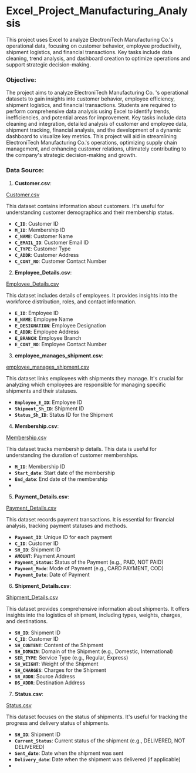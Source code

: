 # Excel_Project_Manufacturing_Analysis
This project uses Excel to analyze ElectroniTech Manufacturing Co.'s operational data, focusing on customer behavior, employee productivity, shipment logistics, and financial transactions. Key tasks include data cleaning, trend analysis, and dashboard creation to optimize operations and support strategic decision-making.

### Objective:

The project aims to analyze ElectroniTech Manufacturing Co. 's operational datasets to gain insights into customer behavior, employee efficiency, shipment logistics, and financial transactions. Students are required to perform comprehensive data analysis using Excel to identify trends, inefficiencies, and potential areas for improvement. Key tasks include data cleaning and integration, detailed analysis of customer and employee data, shipment tracking, financial analysis, and the development of a dynamic dashboard to visualize key metrics. This project will aid in streamlining ElectroniTech Manufacturing Co.'s operations, optimizing supply chain management, and enhancing customer relations, ultimately contributing to the company's strategic decision-making and growth.
### **Data Source:**

1. **Customer.csv**: 

[Customer.csv](https://prod-files-secure.s3.us-west-2.amazonaws.com/d1e1bc70-9ede-4c69-84fd-42c5605803a0/01398e0c-bc89-4047-8784-59b5795f0f4f/Customer.csv)

This dataset contains information about customers. It's useful for understanding customer demographics and their membership status.

- **`C_ID`**: Customer ID
- **`M_ID`**: Membership ID
- **`C_NAME`**: Customer Name
- **`C_EMAIL_ID`**: Customer Email ID
- **`C_TYPE`**: Customer Type
- **`C_ADDR`**: Customer Address
- **`C_CONT_NO`**: Customer Contact Number

2. **Employee_Details.csv**:

[Employee_Details.csv](https://prod-files-secure.s3.us-west-2.amazonaws.com/d1e1bc70-9ede-4c69-84fd-42c5605803a0/da575b7a-c95f-4028-9dd3-33989fb179f9/Employee_Details.csv)

This dataset includes details of employees. It provides insights into the workforce distribution, roles, and contact information.

- **`E_ID`**: Employee ID
- **`E_NAME`**: Employee Name
- **`E_DESIGNATION`**: Employee Designation
- **`E_ADDR`**: Employee Address
- **`E_BRANCH`**: Employee Branch
- **`E_CONT_NO`**: Employee Contact Number

3. **employee_manages_shipment.csv**:

[employee_manages_shipment.csv](https://prod-files-secure.s3.us-west-2.amazonaws.com/d1e1bc70-9ede-4c69-84fd-42c5605803a0/e96d07f6-bbe5-449b-833e-a320b2b8cd2f/employee_manages_shipment.csv)

This dataset links employees with shipments they manage. It's crucial for analyzing which employees are responsible for managing specific shipments and their statuses.

- **`Employee_E_ID`**: Employee ID
- **`Shipment_Sh_ID`**: Shipment ID
- **`Status_Sh_ID`**: Status ID for the Shipment

4. **Membership.csv**:

[Membership.csv](https://prod-files-secure.s3.us-west-2.amazonaws.com/d1e1bc70-9ede-4c69-84fd-42c5605803a0/eae48561-5bac-463a-a31b-ae251fa98ef5/Membership.csv)

This dataset tracks membership details. This data is useful for understanding the duration of customer memberships.

- **`M_ID`**: Membership ID
- **`Start_date`**: Start date of the membership
- **`End_date`**: End date of the membership
- 
5. **Payment_Details.csv**:

[Payment_Details.csv](https://prod-files-secure.s3.us-west-2.amazonaws.com/d1e1bc70-9ede-4c69-84fd-42c5605803a0/d3f180e0-fdc7-4c1a-af49-776a6eab4f67/Payment_Details.csv)

This dataset records payment transactions. It is essential for financial analysis, tracking payment statuses and methods.

- **`Payment_ID`**: Unique ID for each payment
- **`C_ID`**: Customer ID
- **`SH_ID`**: Shipment ID
- **`AMOUNT`**: Payment Amount
- **`Payment_Status`**: Status of the Payment (e.g., PAID, NOT PAID)
- **`Payment_Mode`**: Mode of Payment (e.g., CARD PAYMENT, COD)
- **`Payment_Date`**: Date of Payment

6. **Shipment_Details.csv**:

[Shipment_Details.csv](https://prod-files-secure.s3.us-west-2.amazonaws.com/d1e1bc70-9ede-4c69-84fd-42c5605803a0/6c3f65bf-a65f-4c12-8a2c-e71dabc6eb5b/Shipment_Details.csv)

This dataset provides comprehensive information about shipments. It offers insights into the logistics of shipment, including types, weights, charges, and destinations.

- **`SH_ID`**: Shipment ID
- **`C_ID`**: Customer ID
- **`SH_CONTENT`**: Content of the Shipment
- **`SH_DOMAIN`**: Domain of the Shipment (e.g., Domestic, International)
- **`SER_TYPE`**: Service Type (e.g., Regular, Express)
- **`SH_WEIGHT`**: Weight of the Shipment
- **`SH_CHARGES`**: Charges for the Shipment
- **`SR_ADDR`**: Source Address
- **`DS_ADDR`**: Destination Address

7. **Status.csv**:

[Status.csv](https://prod-files-secure.s3.us-west-2.amazonaws.com/d1e1bc70-9ede-4c69-84fd-42c5605803a0/ac5e3841-c93a-4a9e-8483-bf53bf798042/Status.csv)

This dataset focuses on the status of shipments. It's useful for tracking the progress and delivery status of shipments.

- **`SH_ID`**: Shipment ID
- **`Current_Status`**: Current status of the shipment (e.g., DELIVERED, NOT DELIVERED)
- **`Sent_date`**: Date when the shipment was sent
- **`Delivery_date`**: Date when the shipment was delivered (if applicable)
- 
